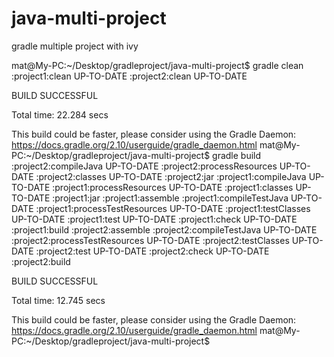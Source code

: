 # java-multi-project
gradle multiple project with ivy

mat@My-PC:~/Desktop/gradleproject/java-multi-project$ gradle clean
:project1:clean UP-TO-DATE
:project2:clean UP-TO-DATE

BUILD SUCCESSFUL

Total time: 22.284 secs

This build could be faster, please consider using the Gradle Daemon: https://docs.gradle.org/2.10/userguide/gradle_daemon.html
mat@My-PC:~/Desktop/gradleproject/java-multi-project$ gradle build
:project2:compileJava UP-TO-DATE
:project2:processResources UP-TO-DATE
:project2:classes UP-TO-DATE
:project2:jar
:project1:compileJava UP-TO-DATE
:project1:processResources UP-TO-DATE
:project1:classes UP-TO-DATE
:project1:jar
:project1:assemble
:project1:compileTestJava UP-TO-DATE
:project1:processTestResources UP-TO-DATE
:project1:testClasses UP-TO-DATE
:project1:test UP-TO-DATE
:project1:check UP-TO-DATE
:project1:build
:project2:assemble
:project2:compileTestJava UP-TO-DATE
:project2:processTestResources UP-TO-DATE
:project2:testClasses UP-TO-DATE
:project2:test UP-TO-DATE
:project2:check UP-TO-DATE
:project2:build

BUILD SUCCESSFUL

Total time: 12.745 secs

This build could be faster, please consider using the Gradle Daemon: https://docs.gradle.org/2.10/userguide/gradle_daemon.html
mat@My-PC:~/Desktop/gradleproject/java-multi-project$ 

